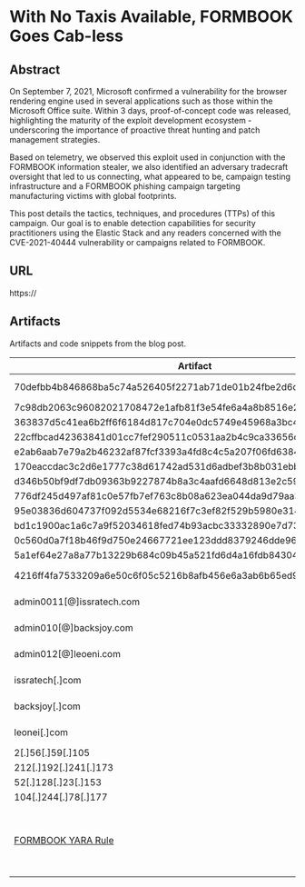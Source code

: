 # With No Taxis Available, FORMBOOK Goes Cab-less

## Abstract
On September 7, 2021, Microsoft confirmed a vulnerability for the browser rendering engine used in several applications such as those within the Microsoft Office suite. Within 3 days, proof-of-concept code was released, highlighting the maturity of the exploit development ecosystem - underscoring the importance of proactive threat hunting and patch management strategies.

Based on telemetry, we observed this exploit used in conjunction with the FORMBOOK information stealer, we also identified an adversary tradecraft oversight that led to us connecting, what appeared to be, campaign testing infrastructure and a FORMBOOK phishing campaign targeting manufacturing victims with global footprints.

This post details the tactics, techniques, and procedures (TTPs) of this campaign. Our goal is to enable detection capabilities for security practitioners using the Elastic Stack and any readers concerned with the CVE-2021-40444 vulnerability or campaigns related to FORMBOOK.


## URL

https://

## Artifacts
Artifacts and code snippets from the blog post.

| Artifact | Description | Note |  
| - | - | - |
| 70defbb4b846868ba5c74a526405f2271ab71de01b24fbe2d6db2c7035f8a7df | SHA256        | Request Document.docx | Testing phase email attachment       |
| 7c98db2063c96082021708472e1afb81f3e54fe6a4a8b8516e22b3746e65433b | SHA256        | comres.cab            | Testing phase CAB archive            |
| 363837d5c41ea6b2ff6f6184d817c704e0dc5749e45968a3bc4e45ad5cf028d7 | SHA256        | 1.doc.inf             | Testing phase VMProtect DLL          |
| 22cffbcad42363841d01cc7fef290511c0531aa2b4c9ca33656cc4aef315e723 | SHA256        | IEcache.inf           | Testing phase DLL loader             |
| e2ab6aab7e79a2b46232af87fcf3393a4fd8c4c5a207f06fd63846a75e190992 | SHA256        | Pope.txt              | Testing phase JavaScript             |
| 170eaccdac3c2d6e1777c38d61742ad531d6adbef3b8b031ebbbd6bc89b9add6 | SHA256        | Profile.rar           | Production phase email attachment    |
| d346b50bf9df7db09363b9227874b8a3c4aafd6648d813e2c59c36b9b4c3fa72 | SHA256        | document.docx         | Production phase compressed document |
| 776df245d497af81c0e57fb7ef763c8b08a623ea044da9d79aa3b381192f70e2 | SHA256        | abb01.exe             | Production phase dropper             |
| 95e03836d604737f092d5534e68216f7c3ef82f529b5980e3145266d42392a82 | SHA256        | Profile.html          | Production phase JavaScript          |
| bd1c1900ac1a6c7a9f52034618fed74b93acbc33332890e7d738a1d90cbc2126 | SHA256        | yxojzzvhi0.exe        | FORMBOOK malware                     |
| 0c560d0a7f18b46f9d750e24667721ee123ddd8379246dde968270df1f823881 | SHA256        | DWG.rar               | Generic phase email attachment       |
| 5a1ef64e27a8a77b13229b684c09b45a521fd6d4a16fdb843044945f12bb20e1 | SHA256        | D2110-095.gz          | Generic phase email attachment       |
| 4216ff4fa7533209a6e50c6f05c5216b8afb456e6a3ab6b65ed9fcbdbd275096 | SHA256        | D2110-095.exeDWG.exe  | FORMBOOK malware                     |
| admin0011[@]issratech.com                                        | Email address |                       | Phishing sending email address       |
| admin010[@]backsjoy.com                                          | Email address |                       | Phishing sending email address       |
| admin012[@]leoeni.com                                            | Email address |                       | Phishing sending email address       |
| issratech[.]com                                                  | Domain name   |                       | Adversary controlled domain          |
| backsjoy[.]com                                                   | Domain name   |                       | Adversary controlled domain          |
| leonei[.]com                                                     | Domain name   |                       | Adversary controlled domain          |
| 2[.]56[.]59[.]105                                                | IP Address    |                       | IP address of issratech[.]com        |
| 212[.]192[.]241[.]173                                            | IP Address    |                       | IP address of backsjoy[.]com         |
| 52[.]128[.]23[.]153                                              | IP Address    |                       | IP address of leonei[.]com           |
| 104[.]244[.]78[.]177                                             | IP Address    |                       | Adversary controlled IP address      |
| [FORMBOOK YARA Rule](Windows_Trojan_FORMBOOK.yar) | YARA rule to identify the FORMBOOK information stealer. | |  
